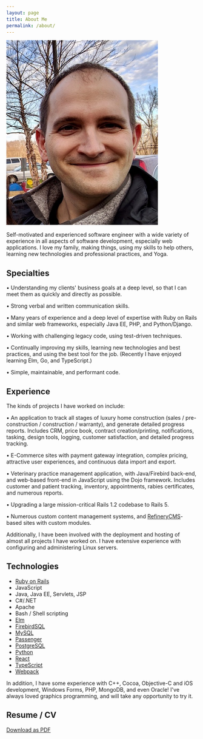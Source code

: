 ```yaml
---
layout: page
title: About Me
permalink: /about/
---
```


<img src="/assets/img/avatar.jpg" alt="William Makley" class="avatar" width="400" height="487">

Self-motivated and experienced software engineer with a wide variety of experience in all aspects of software development, especially web applications. I love my family, making things, using my skills to help others, learning new technologies and professional practices, and Yoga.

## Specialties

• Understanding my clients' business goals at a deep level, so that I can meet them as quickly and directly as possible.

• Strong verbal and written communication skills.

• Many years of experience and a deep level of expertise with Ruby on Rails and similar web frameworks, especially Java EE, PHP, and Python/Django.

• Working with challenging legacy code, using test-driven techniques.

• Continually improving my skills, learning new technologies and best practices, and using the best tool for the job. (Recently I have enjoyed learning Elm, Go, and TypeScript.)

• Simple, maintainable, and performant code.

## Experience

The kinds of projects I have worked on include:

• An application to track all stages of luxury home construction (sales / pre-construction / construction / warranty), and generate detailed progress reports. Includes CRM, price book, contract creation/printing, notifications, tasking, design tools, logging, customer satisfaction, and detailed progress tracking.

• E-Commerce sites with payment gateway integration, complex pricing, attractive user experiences, and continuous data import and export.

• Veterinary practice management application, with Java/Firebird back-end, and web-based front-end in JavaScript using the Dojo framework. Includes customer and patient tracking, inventory, appointments, rabies certificates, and numerous reports.

• Upgrading a large mission-critical Rails 1.2 codebase to Rails 5.

• Numerous custom content management systems, and [RefineryCMS][refinerycms]-based sites with custom modules.

Additionally, I have been involved with the deployment and hosting of almost all projects I have worked on. I have extensive experience with configuring and administering Linux servers.

## Technologies

* [Ruby on Rails][rails]
* JavaScript
* Java, Java EE, Servlets, JSP
* C#/.NET
* Apache
* Bash / Shell scripting
* [Elm][elmlang]
* [FirebirdSQL][firebird]
* [MySQL][mysql]
* [Passenger][passenger]
* [PostgreSQL][postgres]
* [Python][python]
* [React][react]
* [TypeScript][typescript]
* [Webpack][webpack]

In addition, I have some experience with C++, Cocoa, Objective-C and iOS development, Windows Forms, PHP, MongoDB, and even Oracle! I've always loved graphics programming, and will take any opportunity to try it.

## Resume / CV

[Download as PDF][resume]


[rails]: https://rubyonrails.org/
[refinerycms]: https://www.refinerycms.com/
[resume]: /assets/pdf/William-Makley-Resume.pdf
[elmlang]: https://elm-lang.org/
[passenger]: https://www.phusionpassenger.com/
[postgres]: https://www.postgresql.org/
[webpack]: https://webpack.js.org/
[typescript]: https://www.typescriptlang.org/
[mysql]: https://www.mysql.com/
[firebird]: https://firebirdsql.org/
[react]: https://reactjs.org/
[python]: https://www.python.org/
